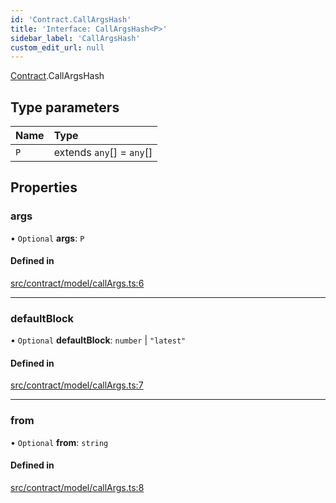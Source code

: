 ```yaml
---
id: 'Contract.CallArgsHash'
title: 'Interface: CallArgsHash<P>'
sidebar_label: 'CallArgsHash'
custom_edit_url: null
---
```


[Contract](../namespaces/Contract.md).CallArgsHash

## Type parameters

| Name | Type                      |
| :--- | :------------------------ |
| `P`  | extends `any`[] = `any`[] |

## Properties

### args

• `Optional` **args**: `P`

#### Defined in

[src/contract/model/callArgs.ts:6](https://github.com/leovigna/web3-redux/blob/eb7b6c0/src/contract/model/callArgs.ts#L6)

---

### defaultBlock

• `Optional` **defaultBlock**: `number` \| `"latest"`

#### Defined in

[src/contract/model/callArgs.ts:7](https://github.com/leovigna/web3-redux/blob/eb7b6c0/src/contract/model/callArgs.ts#L7)

---

### from

• `Optional` **from**: `string`

#### Defined in

[src/contract/model/callArgs.ts:8](https://github.com/leovigna/web3-redux/blob/eb7b6c0/src/contract/model/callArgs.ts#L8)
